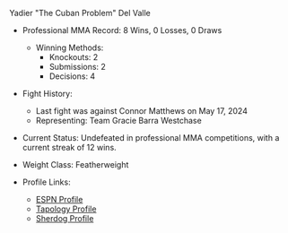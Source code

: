 Yadier "The Cuban Problem" Del Valle
- Professional MMA Record: 8 Wins, 0 Losses, 0 Draws
  - Winning Methods:
    - Knockouts: 2
    - Submissions: 2
    - Decisions: 4

- Fight History: 
  - Last fight was against Connor Matthews on May 17, 2024
  - Representing: Team Gracie Barra Westchase
- Current Status: Undefeated in professional MMA competitions, with a current streak of 12 wins.
- Weight Class: Featherweight
- Profile Links: 
  - [ESPN Profile](https://www.espn.com/mma/fighter/_/id/5213179/yadier-del-valle)
  - [Tapology Profile](https://www.tapology.com/fightcenter/fighters/137817-yadier-delvalle)
  - [Sherdog Profile](https://www.sherdog.com/fighter/Yadier-Del-Valle-293141)